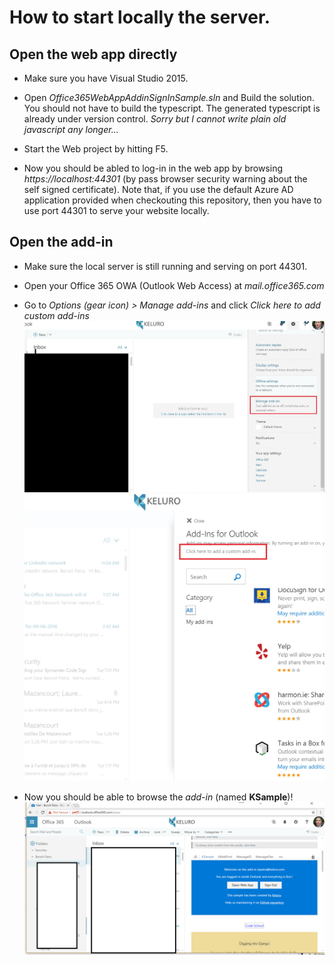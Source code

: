 # How to start locally the server.

## Open the web app directly
- Make sure you have Visual Studio 2015.

- Open *Office365WebAppAddinSignInSample.sln* and Build the solution. You should not have to build the typescript. The generated typescript is already under version control. *Sorry but I cannot write plain old javascript any longer...*

- Start the Web project by hitting F5.

- Now you should be abled to log-in in the web app by browsing *https://localhost:44301* (by pass browser security warning about the self signed certificate). Note that, if you use the default Azure AD application provided when checkouting this repository, then you have to use port 44301 to serve your website locally.

## Open the add-in

- Make sure the local server is still running and serving on port 44301.
- Open your Office 365 OWA (Outlook Web Access) at *mail.office365.com*

- Go to *Options (gear icon) > Manage add-ins* and click *Click here to add custom add-ins* 
![mailbox1](mailbox1.jpg)
![mailbox2](mailbox2.jpg) 

- Now you should be able to browse the *add-in* (named **KSample**)!
![addin](addin.png) 